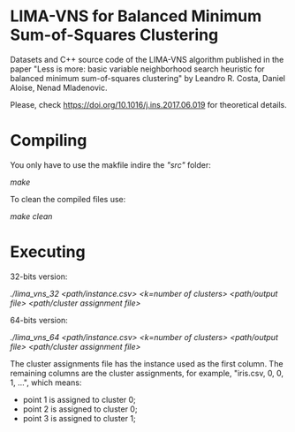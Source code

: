 # LIMA-VNS for Balanced Minimum Sum-of-Squares Clustering
Datasets and C++ source code of the LIMA-VNS algorithm published in the paper "Less is more: basic variable neighborhood search heuristic for balanced minimum sum-of-squares clustering" by Leandro R. Costa, Daniel Aloise, Nenad Mladenovic. 

Please, check https://doi.org/10.1016/j.ins.2017.06.019 for theoretical details. 

# Compiling

You only have to use the makfile indire the *"src"* folder:

*make*

To clean the compiled files use:

*make clean*

# Executing

32-bits version:

*./lima_vns_32 <path/instance.csv> <k=number of clusters> <cpu time limit> <number of runs> <seed> <path/output file> <path/cluster assignment file>*

64-bits version:

*./lima_vns_64 <path/instance.csv> <k=number of clusters> <cpu time limit> <number of runs> <seed> <path/output file> <path/cluster assignment file>*

The cluster assignments file has the instance used as the first column. The remaining columns are the cluster assignments, for example, "iris.csv, 0, 0, 1, ...", which means: 
 - point 1 is assigned to cluster 0; 
 - point 2 is assigned to cluster 0; 
 - point 3 is assigned to cluster 1;

